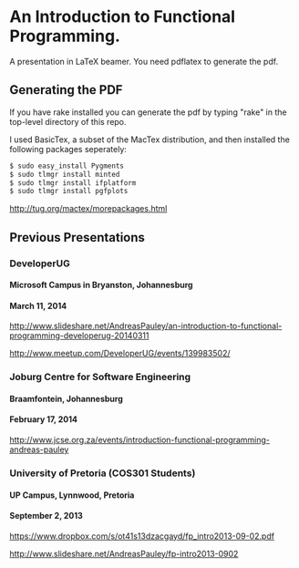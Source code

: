 # An Introduction to Functional Programming.

A presentation in LaTeX beamer.
You need pdflatex to generate the pdf.

## Generating the PDF

If you have rake installed you can generate the pdf by typing "rake" in the top-level directory of this repo.

I used BasicTex, a subset of the MacTex distribution, and then installed the following packages seperately:

```bash
$ sudo easy_install Pygments
$ sudo tlmgr install minted
$ sudo tlmgr install ifplatform
$ sudo tlmgr install pgfplots
```

http://tug.org/mactex/morepackages.html

## Previous Presentations

### DeveloperUG
#### Microsoft Campus in Bryanston, Johannesburg
#### March 11, 2014

  http://www.slideshare.net/AndreasPauley/an-introduction-to-functional-programming-developerug-20140311

  http://www.meetup.com/DeveloperUG/events/139983502/

### Joburg Centre for Software Engineering
#### Braamfontein, Johannesburg
#### February 17, 2014

  http://www.jcse.org.za/events/introduction-functional-programming-andreas-pauley

### University of Pretoria (COS301 Students)
#### UP Campus, Lynnwood, Pretoria
#### September 2, 2013

  https://www.dropbox.com/s/ot41s13dzacgayd/fp_intro2013-09-02.pdf

  http://www.slideshare.net/AndreasPauley/fp-intro2013-0902
